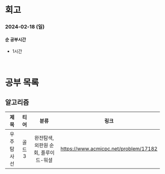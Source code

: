 # 회고

### 2024-02-18 (일)

#### 순 공부시간

- 1시간

<br>

# 공부 목록

## 알고리즘

|    제목     |  티어  |                 분류                 |                 링크                  |
| :---------: | :----: | :----------------------------------: | :-----------------------------------: |
| 우주 탐사선 | 골드 3 | 완전탐색, 외판원 순회, 플루이드-워셜 | https://www.acmicpc.net/problem/17182 |
